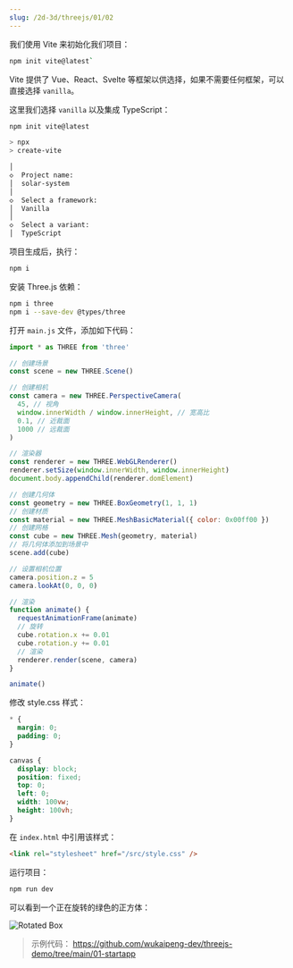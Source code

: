 ```yaml
---
slug: /2d-3d/threejs/01/02
---
```


我们使用 Vite 来初始化我们项目：

```bash
npm init vite@latest`
```

Vite 提供了 Vue、React、Svelte 等框架以供选择，如果不需要任何框架，可以直接选择 `vanilla`。

这里我们选择 `vanilla` 以及集成 TypeScript：

```bash
npm init vite@latest

> npx
> create-vite

│
◇  Project name:
│  solar-system
│
◇  Select a framework:
│  Vanilla
│
◇  Select a variant:
│  TypeScript
```

项目生成后，执行：

```bash
npm i
```

安装 Three.js 依赖：

```bash
npm i three
npm i --save-dev @types/three
```

打开 `main.js` 文件，添加如下代码：

```js
import * as THREE from 'three'

// 创建场景
const scene = new THREE.Scene()

// 创建相机
const camera = new THREE.PerspectiveCamera(
  45, // 视角
  window.innerWidth / window.innerHeight, // 宽高比
  0.1, // 近裁面
  1000 // 远裁面
)

// 渲染器
const renderer = new THREE.WebGLRenderer()
renderer.setSize(window.innerWidth, window.innerHeight)
document.body.appendChild(renderer.domElement)

// 创建几何体
const geometry = new THREE.BoxGeometry(1, 1, 1)
// 创建材质
const material = new THREE.MeshBasicMaterial({ color: 0x00ff00 })
// 创建网格
const cube = new THREE.Mesh(geometry, material)
// 将几何体添加到场景中
scene.add(cube)

// 设置相机位置
camera.position.z = 5
camera.lookAt(0, 0, 0)

// 渲染
function animate() {
  requestAnimationFrame(animate)
  // 旋转
  cube.rotation.x += 0.01
  cube.rotation.y += 0.01
  // 渲染
  renderer.render(scene, camera)
}

animate()
```

修改 style.css 样式：

```css
* {
  margin: 0;
  padding: 0;
}

canvas {
  display: block;
  position: fixed;
  top: 0;
  left: 0;
  width: 100vw;
  height: 100vh;
}
```

在 `index.html` 中引用该样式：

```html
<link rel="stylesheet" href="/src/style.css" />
```

运行项目：

```bash
npm run dev
```

可以看到一个正在旋转的绿色的正方体：

![Rotated Box](https://img.wukaipeng.com//2025/04/23-173907-qDg1Ei-20250423173842_rec_-convert.gif)

> 示例代码： https://github.com/wukaipeng-dev/threejs-demo/tree/main/01-startapp